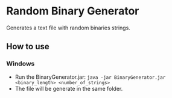 # Random Binary Generator #

Generates a text file with random binaries strings.

## How to use ##

### Windows ###
* Run the BinaryGenerator.jar: `java -jar BinaryGenerator.jar <binary_length> <number_of_strings>`
* The file will be generate in the same folder.
